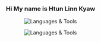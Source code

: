 <div align="center">
  <h3>
    <span>Hi My name is  <strong>Htun Linn Kyaw</strong></span>
  </h3>
</div>

<p align="center">
  <img src="" alt="Languages & Tools">
</p>

<p align="center">
  <img src="https://skillicons.dev/icons?i=javascript,html,css,tailwind,nodejs,nextjs,git,mysql,figma,vercel,github,react,astro" alt="Languages & Tools">
</p>

